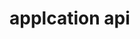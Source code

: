 <!--
 * @Author: maggot-code
 * @Date: 2021-03-11 13:15:29
 * @LastEditors: maggot-code
 * @LastEditTime: 2021-03-11 13:15:30
 * @Description: file content
-->
# applcation api